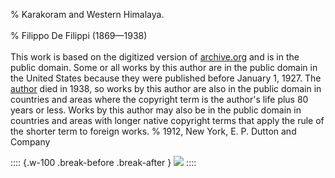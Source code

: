 ﻿% Karakoram and Western Himalaya.<br /><br />
% Filippo De Filippi (1869—1938)<br /><br />
  This work is based on the digitized version of [archive.org](https://archive.org/details/karakoramwestern00defiuoft/mode/2up)
  and is in the public domain. Some or all works by this author are in the
  public domain in the United States because they were published before January
  1, 1927. The [author](https://en.wikipedia.org/wiki/Filippo_De_Filippi_(explorer)) died in 1938, so works by this author are also in the public domain in countries and
  areas where the copyright term is the author's life plus 80 years or less.
  Works by this author may also be in the public domain in countries and areas
  with longer native copyright terms that apply the rule of the shorter term to
  foreign works.
% 1912, New York, E. P. Dutton and Company

:::: {.w-100 .break-before .break-after }
![](cover.jpg "")
::::
